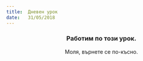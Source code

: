 ```yaml
---
title:  Дневен урок
date:   31/05/2018
---
```


### <center>Работим по този урок.</center>
<center>Моля, върнете се по-късно.</center>